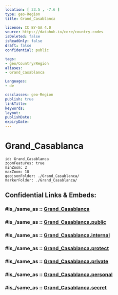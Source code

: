 ```yaml
---
location: [ 33.5 , -7.6 ] 
type: geo-Region
title: Grand_Casablanca

license: CC BY-SA 4.0
source: https://datahub.io/core/country-codes
isDeleted: false
isReadOnly: false
draft: false
confidential: public

tags:
- geo/Country/Region
aliases:
- Grand_Casablanca

Languages:
- de

cssclasses: geo-Region
publish: true
linkTitle: 
keywords: 
layout: 
publishDate: 
expiryDate: 
---
```


# Grand_Casablanca

```leaflet
id: Grand_Casablanca
zoomFeatures: true 
minZoom: 2 
maxZoom: 18
geojsonFolder: ./Grand_Casablanca/
markerFolder: ./Grand_Casablanca/
```


## Confidential Links & Embeds: 

### #is_/same_as :: [Grand_Casablanca](/_Standards/Earth/Continent/Africa/Africa~North/Morocco/Regions~Morocco/Grand_Casablanca.md) 

### #is_/same_as :: [Grand_Casablanca.public](/_public/Earth/Continent/Africa/Africa~North/Morocco/Regions~Morocco/Grand_Casablanca.public.md) 

### #is_/same_as :: [Grand_Casablanca.internal](/_internal/Earth/Continent/Africa/Africa~North/Morocco/Regions~Morocco/Grand_Casablanca.internal.md) 

### #is_/same_as :: [Grand_Casablanca.protect](/_protect/Earth/Continent/Africa/Africa~North/Morocco/Regions~Morocco/Grand_Casablanca.protect.md) 

### #is_/same_as :: [Grand_Casablanca.private](/_private/Earth/Continent/Africa/Africa~North/Morocco/Regions~Morocco/Grand_Casablanca.private.md) 

### #is_/same_as :: [Grand_Casablanca.personal](/_personal/Earth/Continent/Africa/Africa~North/Morocco/Regions~Morocco/Grand_Casablanca.personal.md) 

### #is_/same_as :: [Grand_Casablanca.secret](/_secret/Earth/Continent/Africa/Africa~North/Morocco/Regions~Morocco/Grand_Casablanca.secret.md)

